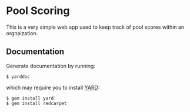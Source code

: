 Pool Scoring
============

This is a very simple web app used to keep track of pool scores within an orgnaization.

Documentation
-------------

Generate documentation by running:

    $ yarddoc

which may require you to install [YARD](http://yardoc.org/guides/index.html): 

    $ gem install yard
    $ gem install redcarpet

